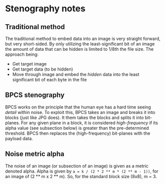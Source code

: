 # Stenography notes

## Traditional method

The traditional method to embed data into an image is very straight forward, but very short-sided.
By only utilizing the least-significant bit of an image the amount of data that can be hidden is limited to 1/8th the file size.
The approach being:

* Get target image
* Get target data (to be hidden)
* Move through image and embed the *hidden* data into the least significant bit of each byte in the file

## BPCS stenography

BPCS works on the principle that the human eye has a hard time seeing *detail* within noise.
To exploit this, BPCS takes an image and breaks it into blocks (just like JPG does).
It them takes the blocks and splits it into bit-planes.
For any given plane in a block, it is considered *high-frequency* if its alpha value (see subsection below) is greater 
than the pre-determined threshold.
BPCS then replaces the (high-frequency) bit-planes with the payload data.

## Noise metric alpha

The noise of an image (or subsection of an image) is given as a metric denoted alpha.
Alpha is given by `a = k / (2 * 2 ** m * (2 ** m - 1))`, for an image of (2 ** m x 2 ** m).
So, for the standard block size (8x8), m = 3.
